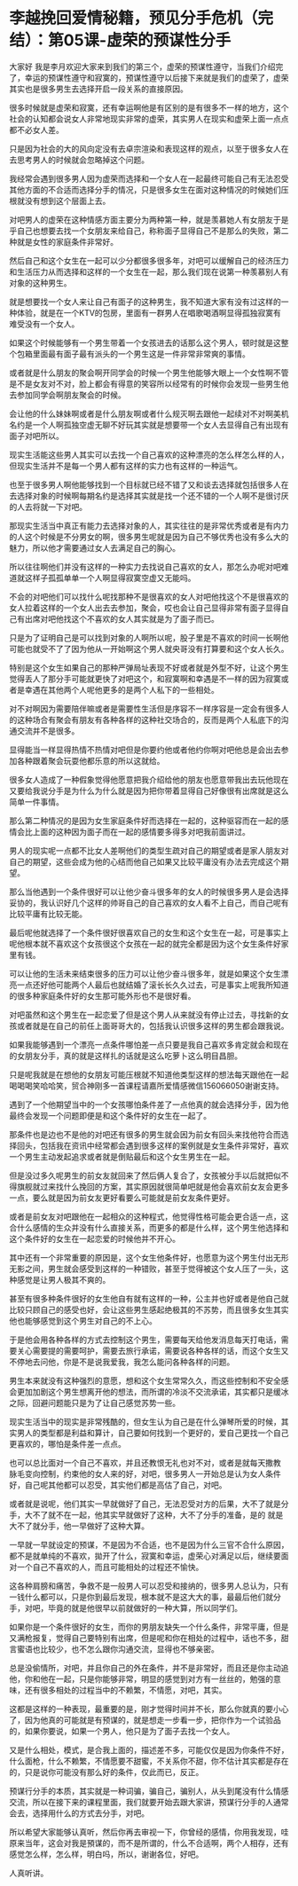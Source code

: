 # 李越挽回爱情秘籍，预见分手危机（完结）：第05课-虚荣的预谋性分手

大家好 我是李月欢迎大家来到我们的第三个，虚荣的预谋性遵守，当我们介绍完了，幸运的预谋性遵守和寂寞的，预谋性遵守以后接下来就是我们的虚荣了，虚荣其实也是很多男生去选择开启一段关系的直接原因。

很多时候就是虚荣和寂寞，还有幸运啊他是有区别的是有很多不一样的地方，这个社会的认知都会说女人非常地现实非常的虚荣，其实男人在现实和虚荣上面一点点都不必女人差。

只是因为社会的大的风向定没有去卓宗渲染和表现这样的观点，以至于很多女人在去思考男人的时候就会忽略掉这个问题。

我经常会遇到很多男人因为虚荣而选择和一个女人在一起最终可能自己有无法忍受其他方面的不合适而选择分手的情况，只是很多女生在面对这种情况的时候她们压根就没有想到这个层面上去。

对吧男人的虚荣在这种情感方面主要分为两种第一种，就是羡慕她人有女朋友于是乎自己也想要去找一个女朋友来给自己，称称面子显得自己不是那么的失败，第二种就是女性的家庭条件非常好。

然后自己和这个女生在一起可以少分都很多很多年，对吧可以缓解自己的经济压力和生活压力从而选择和这样的一个女生在一起，那么我们现在说第一种羡慕别人有对象的这种男生。

就是想要找一个女人来让自己有面子的这种男生，我不知道大家有没有过这样的一种体验，就是在一个KTV的包房，里面有一群男人在唱歌喝酒啊显得孤独寂寞有难受没有一个女人。

如果这个时候能够有一个男生带着一个女孩进去的话那么这个男人，顿时就是这整个包箱里面最有面子最有派头的一个男生这是一件非常非常爽的事情。

或者就是什么朋友的聚会啊开同学会的时候一个男生他能够大眼上一个女性啊不管是不是女友对不对，脸上都会有得意的笑容所以经常有的时候你会发现一些男生他去参加同学会啊朋友聚会的时候。

会让他的什么妹妹啊或者是什么朋友啊或者什么规灭啊去跟他一起续对不对啊美机名约是一个人啊孤独空虚无聊不好玩其实就是想要带一个女人去显得自己有出现有面子对吧所以。

现实生活能这些男人其实可以去找一个自己喜欢的这种漂亮的怎么样怎么样的人，但现实生活并不是每一个男人都有这样的实力也有这样的一种运气。

也至于很多男人啊他能够找到一个目标就已经不错了又和谈去选择就包括很多人在去选择对象的时候啊每期名约是选择其实就是找一个还不错的一个人啊不是很讨厌的人去将就一下对吧。

那现实生活当中真正有能力去选择对象的人，其实往往的是非常优秀或者是有内力的人这个时候是不分男女的啊，很多男生呢就是因为自己不够优秀也没有多么大的魅力，所以他才需要通过女人去满足自己的胸心。

所以往往啊他们并没有这样的一种实力去找说自己喜欢的女人，那怎么办呢对吧难道就这样子孤孤单单一个人啊显得寂寞空虚又无能吗。

不会的对吧他们可以找什么呢找那种不是很喜欢的女人对吧他找这个不是很喜欢的女人拉着这样的一个女人出去去参加，聚会，哎也会让自己显得非常有面子显得自己有出席对吧他找这个不喜欢的女人其实就是为了面子而已。

只是为了证明自己是可以找到对象的人啊所以呢，股子里是不喜欢的时间一长啊他可能也就受不了了因为他从一开始啊这个男人就央哥没有打算要和这个女人长久。

特别是这个女生如果自己的那种严弹局址表现不好或者就是外型不好，让这个男生觉得丢人了那分手可能就更快了对吧这个，和寂寞啊和幸遇是不一样的因为寂寞或者是幸遇在其他两个人呢他更多的是两个人私下的一些相处。

对不对啊因为需要陪伴嘛或者是需要性生活但是序容不一样序容是一定会有很多人的这种场合有聚会有朋友有各种各样的这种社交场合的，反而是两个人私底下的沟通交流并不是很多。

显得能当一样显得热情不热情对吧但是你要约他或者他约你啊对吧他总是会出去参加各种跟着聚会玩耍他都乐意的所以这就给。

很多女人造成了一种假象觉得他愿意把我介绍给他的朋友也愿意带我出去玩他现在又要给我说分手是为什么为什么就是因为把你带着显得自己好像很有出席就是这么简单一件事情。

那么第二种情况的是因为女生家庭条件好而选择在一起的，这种驱容而在一起的感情会比上面的这种因为面子而在一起的感情要多得多对吧我前面讲过。

男人的现实呢一点都不比女人差啊他们的类型生疏对自己的期望或者是家人朋友对自己的期望，这些会成为他的心结而他自己如果又比较平庸没有办法去完成这个期望。

那么当他遇到一个条件很好可以让他少奋斗很多年的女人的时候很多男人是会选择妥协的，我认识好几个这样的帅哥自己的自己喜欢的女人看不上自己，而自己呢有比较平庸有比较无能。

最后呢他就选择了一个条件很好很喜欢自己的女生和这个女生在一起，可是事实上呢他根本就不喜欢这个女孩很这个女孩在一起的就完全都是因为这个女生条件好家里有钱。

可以让他的生活未来结束很多的压力可以让他少奋斗很多年，就是如果这个女生漂亮一点还好他可能两个人最后也就结婚了滚长长久久过去，可是事实上呢我所知道的很多种家庭条件好的女生那可能外形也不是很好看。

对吧虽然和这个男生在一起恋爱了但是这个男人从来就没有停止过去，寻找新的女孩或者就是在自己的前任上面哥哥大的，包括我认识很多这样的男生都会跟我说。

如果我能够遇到一个漂亮一点条件哪怕差一点只要是我自己喜欢多肯定就会和现在的女朋友分手，真的就是这样扎的话就是这么吃萝卜这么明目昌胆。

只是呢我就是在想他的女朋友可能压根就不知道他类型这样的想法每天跟他在一起喝喝喝笑哈哈笑，贸合神刚多一首课程请嘉所爱情感微信156066050谢谢支持。

遇到了一个他期望当中的一个女孩哪怕条件差了一点他真的就会选择分手，因为他最终会发现一个问题即便是和这个条件好的女生在一起了。

那条件也是边也不是他的对吧还有很多的男生就会因为前女有回头来找他符合而选择回头，包括我在资讯中经常都会遇到很多这样的案例就是女生条件非常好，喜欢一个男生主动发起追求或者就是倒贴最后和这个女生男生在一起。

但是没过多久呢男生的前女友就回来了然后俩人复合了，女孩被分手以后就把似不得旗舰就过来找什么挽回的方案，其实原因就很简单吧就是他会喜欢前女友会更多一点，要么就是因为前女友更好看要么可能就是前女友条件更好。

或者是前女友对吧跟他在一起相众的这种程式，他觉得性格可能会更合适一点，这合什么感情的生众并没有什么直接关系，而更多的都是什么样，这个男生他选择和这个条件好的女生在一起恋爱的时候他并不开心。

其中还有一个非常重要的原因是，这个女生他条件好，也愿意为这个男生付出无形无影之间，男生就会感受到这样的一种错败，甚至于觉得被这个女人压了一头，这种感觉是让男人极其不爽的。

甚至有很多种条件很好的女生他自有就有这样的一种，公主并也好或者是他自己就比较只顾自己的感受也好，会让这些男生感起绝极其的不苏势，而且很多女生其实他也能够感觉到这个男生对自己的不上心。

于是他会用各种各样的方式去控制这个男生，需要每天给他发消息每天打电话，需要关心需要提的需要呵护，需要去旅行承诺，需要说各种各样的话，而这个女生又不停地去问他，你是不是说我爱我，我怎么能问各种各样的问题。

男生本来就没有这种强烈的意愿，想和这个女生常常久久，而这些控制和不安全感会更加加剧这个男生想离开他的想法，而所谓的冷淡不交流承诺，其实都只是缓冰之际，回避问题能只是为了让自己感觉苏势一些。

现实生活当中的现实是非常残酷的，但女生认为自己是在什么弹琴所爱的时候，其实男人的类型都是利益和算计，自己要如何找到一个更好的，爱自己更找一个自己更喜欢的，哪怕是条件差一点点。

也可以总比面对一个自己不喜欢，并且还教恨无礼也对不对，或者是就每天撒教 脉毛变向控制，约束他的女人来的好，对吧，很多男人一开始总是认为女人条件好，自己呢其他都可以忍受，其实他们都是高估了自己，对吧。

或者就是说呢，他们其实一早就做好了自己，无法忍受对方的后果，大不了就是分手，大不了就不在一起，他其实早就做好了这种，大不了分手的准备，是的 就是大不了就分手，他一早做好了这种大算。

一早就一早就设定的预谋，不是因为不合适，也不是因为什么三官不合什么原因，都不是就单纯的不喜欢，拋开了什么，寂寞和幸运，虚荣心对满足以后，继续要面对一个自己不喜欢的人，而且可能相处的过程还不愉快。

这各种肩膀和痛苦，争救不是一般男人可以忍受和接纳的，很多男人总认为，只有一钱什么都可以，只是你到最后发现，根本就不是这大大的事，最最后他们就分手，对吧，毕竟的就是他很早以前就做好的一种大算，所以同学们。

如果你是一个条件很好的女生，而你的男朋友缺失一个什么条件，非常平庸，但是又满枪报复，觉得自己要特别有出席，但是呢和你在相处的过程中，话也不多，甜言蜜语也比较少，也不怎么跟你沟通交流，显得也不够亲密。

总是没偷情所，对吧，并且你自己的外在条件，并不是非常好，而且还是你主动追他，你和他在一起，只是你能够非常，明显的感觉到对方有一丝丝的，勉强的意味，还有很多相处的过程当中的不赖繁，不情愿，对吧，其实。

这都是这样的一种表现，最重要的是，刚才觉得时间并不长，那么你就真的要小心了，因为他真的可能就是有预谋的，就是想走一步看一步，把你作为一个试验品的，如果你要说，如果一个男人，他只是为了面子去找一个女人。

又是什么相处，模式，是合我上面的，描述差不多，可能仅仅是因为你条件不好，什么面枪，什么不赖繁，不情愿要不甜蜜，不关系你不甜，你不估计其实都是存在的，只是说你可能没有那么好的条件，仅此而已，反正。

预谋行分手的本质，其实就是一种词骗，骗自己，骗别人，从头到尾没有什么情感交流，所以在接下来的课程里面，我们就要开始去跟大家讲，预谋行分手的人通常会去，选择用什么的方式去分手，对吧。

所以希望大家能够认真听，然后你再去审视一下，你曾经的感情，你用我发现，哇原来当年，这会对我是預谋的，而不是所谓的，什么不合适啊，两个人相存，还有感觉怎么样，怎么样，明白吗，所以，谢谢各位，好吧。

人真听讲。